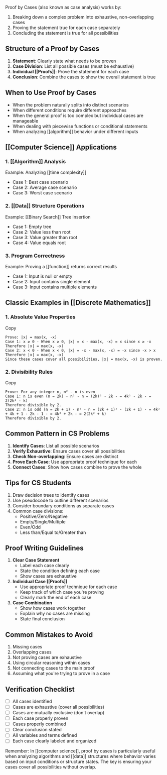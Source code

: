 Proof by Cases (also known as case analysis) works by:

1. Breaking down a complex problem into exhaustive, non-overlapping cases
2. Proving the statement true for each case separately
3. Concluding the statement is true for all possibilities

## Structure of a Proof by Cases

1. **Statement**: Clearly state what needs to be proven
2. **Case Division**: List all possible cases (must be exhaustive)
3. **Individual [[Proofs]]**: Prove the statement for each case
4. **Conclusion**: Combine the cases to show the overall statement is true

## When to Use Proof by Cases

- When the problem naturally splits into distinct scenarios
- When different conditions require different approaches
- When the general proof is too complex but individual cases are manageable
- When dealing with piecewise functions or conditional statements
- When analyzing [[algorithm]] behavior under different inputs

## [[Computer Science]] Applications

### 1. [[Algorithm]] Analysis

Example: Analyzing [[time complexity]]

- Case 1: Best case scenario
- Case 2: Average case scenario
- Case 3: Worst case scenario

### 2. [[Data]] Structure Operations

Example: [[Binary Search]] Tree insertion

- Case 1: Empty tree
- Case 2: Value less than root
- Case 3: Value greater than root
- Case 4: Value equals root

### 3. Program Correctness

Example: Proving a [[function]] returns correct results

- Case 1: Input is null or empty
- Case 2: Input contains single element
- Case 3: Input contains multiple elements

## Classic Examples in [[Discrete Mathematics]]

### 1. Absolute Value Properties

Copy

```
Prove: |x| = max(x, -x)
Case 1: x ≥ 0 - When x ≥ 0, |x| = x - max(x, -x) = x since x ≥ -x Therefore |x| = max(x, -x)
Case 2: x < 0 - When x < 0, |x| = -x - max(x, -x) = -x since -x > x
Therefore |x| = max(x, -x)
Since these cases cover all possibilities, |x| = max(x, -x) is proven.
```

### 2. Divisibility Rules

Copy

```
Prove: For any integer n, n² - n is even
Case 1: n is even (n = 2k) - n² - n = (2k)² - 2k - = 4k² - 2k - = 2(2k² - k)
Therefore divisible by 2.
Case 2: n is odd (n = 2k + 1) - n² - n = (2k + 1)² - (2k + 1) - = 4k² + 4k + 1 - 2k - 1 - = 4k² + 2k - = 2(2k² + k)
Therefore divisible by 2.
```

## Common Pattern in CS Problems

1. **Identify Cases**: List all possible scenarios
2. **Verify Exhaustive**: Ensure cases cover all possibilities
3. **Check Non-overlapping**: Ensure cases are distinct
4. **Prove Each Case**: Use appropriate proof technique for each
5. **Connect Cases**: Show how cases combine to prove the whole

## Tips for CS Students

1. Draw decision trees to identify cases
2. Use pseudocode to outline different scenarios
3. Consider boundary conditions as separate cases
4. Common case divisions:
    - Positive/Zero/Negative
    - Empty/Single/Multiple
    - Even/Odd
    - Less than/Equal to/Greater than

## Proof Writing Guidelines

1. **Clear Case Statement**
    - Label each case clearly
    - State the condition defining each case
    - Show cases are exhaustive
2. **Individual Case [[Proofs]]**
    - Use appropriate proof technique for each case
    - Keep track of which case you're proving
    - Clearly mark the end of each case
3. **Case Combination**
    - Show how cases work together
    - Explain why no cases are missing
    - State final conclusion

## Common Mistakes to Avoid

1. Missing cases
2. Overlapping cases
3. Not proving cases are exhaustive
4. Using circular reasoning within cases
5. Not connecting cases to the main proof
6. Assuming what you're trying to prove in a case

## Verification Checklist

- [ ]  All cases identified
- [ ]  Cases are exhaustive (cover all possibilities)
- [ ]  Cases are mutually exclusive (don't overlap)
- [ ]  Each case properly proven
- [ ]  Cases properly combined
- [ ]  Clear conclusion stated
- [ ]  All variables and terms defined
- [ ]  Each case clearly labeled and organized

Remember: In [[computer science]], proof by cases is particularly useful when analyzing algorithms and [[data]] structures where behavior varies based on input conditions or structure states. The key is ensuring your cases cover all possibilities without overlap.